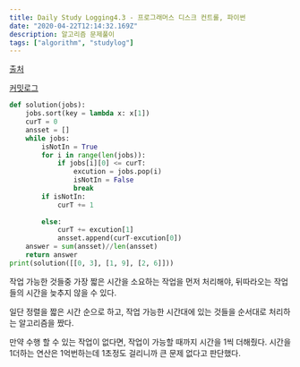 ```yaml
---
title: Daily Study Logging4.3 - 프로그래머스 디스크 컨트롤, 파이썬
date: "2020-04-22T12:14:32.169Z"
description: 알고리즘 문제풀이
tags: ["algorithm", "studylog"] 
---
```

[출처](https://programmers.co.kr/learn/courses/30/lessons/42627)

[커밋로그](https://github.com/Jesscha/algorithmsolutions/commit/00f569e7da543a114aa062d25d2b2bc747dd9d16)

```python 
def solution(jobs):
    jobs.sort(key = lambda x: x[1])
    curT = 0
    ansset = [] 
    while jobs:
        isNotIn = True
        for i in range(len(jobs)):
            if jobs[i][0] <= curT:
                excution = jobs.pop(i)
                isNotIn = False
                break
        if isNotIn:
            curT += 1 
            
        else:
            curT += excution[1]
            ansset.append(curT-excution[0])
    answer = sum(ansset)//len(ansset)
    return answer
print(solution([[0, 3], [1, 9], [2, 6]]))
```

작업 가능한 것들중 가장 짧은 시간을 소요하는 작업을 먼저 처리해야, 뒤따라오는 작업들의 시간을 늦추지 않을 수 있다. 

일단 정렬을 짧은 시간 순으로 하고, 작업 가능한 시간대에 있는 것들을 순서대로 처리하는 알고리즘을 짰다.

만약 수행 할 수 있는 작업이 없다면, 작업이 가능할 때까지 시간을 1씩 더해줬다. 시간을 1더하는 연산은 1억번하는데 1초정도 걸리니까 큰 문제 없다고 판단했다. 


